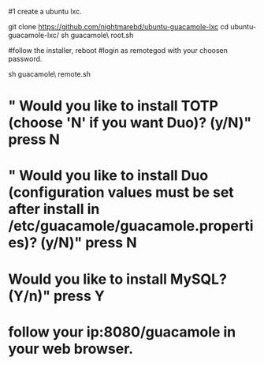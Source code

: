 #1 create a ubuntu lxc.

git clone https://github.com/nightmarebd/ubuntu-guacamole-lxc
cd ubuntu-guacamole-lxc/
sh guacamole\ root.sh 

#follow the installer, reboot
#login as remotegod with your choosen password.

sh guacamole\ remote.sh 


# " Would you like to install TOTP (choose 'N' if you want Duo)? (y/N)" press N
# " Would you like to install Duo (configuration values must be set after install in /etc/guacamole/guacamole.properties)? (y/N)" press N
# Would you like to install MySQL? (Y/n)" press Y
# follow your ip:8080/guacamole in your web browser.

